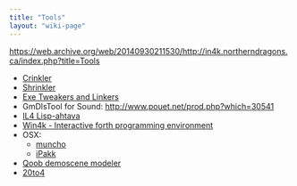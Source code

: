 ```yaml
---
title: "Tools"
layout: "wiki-page"
---
```


https://web.archive.org/web/20140930211530/http://in4k.northerndragons.ca/index.php?title=Tools

* [Crinkler](http://crinkler.net/)
* [Shrinkler](https://bitbucket.org/askeksa/shrinkler)
* [Exe Tweakers and Linkers](exe-tweakers-and-linkers)
* GmDlsTool for Sound: http://www.pouet.net/prod.php?which=30541
* [IL4 Lisp-ahtava](il4-lisp-ahtava)
* [Win4k - Interactive forth programming environment](http://neoscientists.org/~plex/win4k/index.html)
* OSX:
    * [muncho](http://www.pouet.net/prod.php?which=51324)
    * [iPakk](http://www.pouet.net/prod.php?which=29185)
* [Qoob demoscene modeler](http://qoob.weebly.com/)
* [20to4](http://20to4.net/)
